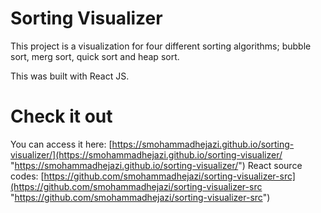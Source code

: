 # Sorting Visualizer
This project is a visualization for four different sorting algorithms; bubble sort, merg sort, quick sort and heap sort.

This was built with React JS.

# Check it out
You can access it here:
[https://smohammadhejazi.github.io/sorting-visualizer/](https://smohammadhejazi.github.io/sorting-visualizer/ "https://smohammadhejazi.github.io/sorting-visualizer/")
React source codes:
[https://github.com/smohammadhejazi/sorting-visualizer-src](https://github.com/smohammadhejazi/sorting-visualizer-src "https://github.com/smohammadhejazi/sorting-visualizer-src")